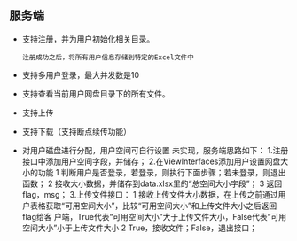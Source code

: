 ## 服务端

- 支持注册，并为用户初始化相关目录。

  ```
  注册成功之后，将所有用户信息存储到特定的Excel文件中
  ```

- 支持多用户登录，最大并发数是10

- 支持查看当前用户网盘目录下的所有文件。

- 支持上传

- 支持下载（支持断点续传功能）

- 对用户磁盘进行分配，用户空间可自行设置
未实现，服务端思路如下：
  1.注册接口中添加用户空间字段，并储存；
  2.在ViewInterfaces添加用户设置网盘大小的功能
    1 判断用户是否登录，若登录，则执行下面步骤；若未登录，则退出函数；
    2 接收大小数据，并储存到data.xlsx里的“总空间大小字段”；
    3 返回flag，msg；
  3.上传文件接口：
    1 接收上传文件大小数据，在上传之前通过用户表格获取“可用空间大小”，比较“可用空间大小”和上传文件大小之后返回flag给客
    户端，True代表“可用空间大小”大于上传文件大小，False代表“可用空间大小”小于上传文件大小
    2 True，接收文件；False，退出接口；